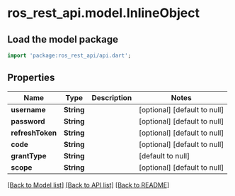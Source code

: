 # ros_rest_api.model.InlineObject

## Load the model package
```dart
import 'package:ros_rest_api/api.dart';
```

## Properties
Name | Type | Description | Notes
------------ | ------------- | ------------- | -------------
**username** | **String** |  | [optional] [default to null]
**password** | **String** |  | [optional] [default to null]
**refreshToken** | **String** |  | [optional] [default to null]
**code** | **String** |  | [optional] [default to null]
**grantType** | **String** |  | [default to null]
**scope** | **String** |  | [optional] [default to null]

[[Back to Model list]](../README.md#documentation-for-models) [[Back to API list]](../README.md#documentation-for-api-endpoints) [[Back to README]](../README.md)


